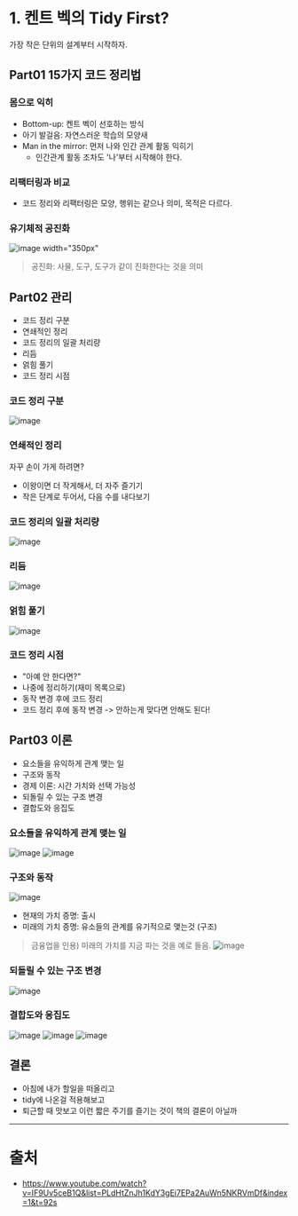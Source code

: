 # 1. 켄트 벡의 Tidy First?
가장 작은 단위의 설계부터 시작하자.
## Part01 15가지 코드 정리법
### 몸으로 익히
- Bottom-up: 켄트 벡이 선호하는 방식
- 아기 발걸음: 자연스러운 학습의 모양새
- Man in the mirror: 먼저 나와 인간 관계 활동 익히기
    - 인간관계 활동 조차도 '나'부터 시작해야 한다.

### 리팩터링과 비교
- 코드 정리와 리팩터링은 모양, 행위는 같으나 의미, 목적은 다르다.

### 유기체적 공진화
![image width="350px"](https://github.com/user-attachments/assets/91c8f062-0c42-4e4d-a76d-f1aa29f6ebee)
> 공진화: 사물, 도구, 도구가 같이 진화한다는 것을 의미

##  Part02 관리
- 코드 정리 구분
- 연쇄적인 정리
- 코드 정리의 일괄 처리량
- 리듬
- 얽힘 풀기
- 코드 정리 시점

### 코드 정리 구분
![image](https://github.com/user-attachments/assets/df3368af-915f-4d1b-843c-8bda12b1f723)

### 연쇄적인 정리
자꾸 손이 가게 하려면?
- 이왕이면 더 작게해서, 더 자주 즐기기
- 작은 단계로 두어서, 다음 수를 내다보기

### 코드 정리의 일괄 처리량
![image](https://github.com/user-attachments/assets/4f264999-d0c9-446d-9d5d-18f0d732538e)

### 리듬
![image](https://github.com/user-attachments/assets/7e4d5986-1338-4245-b2d6-949f0a472792)

### 얽힘 풀기
![image](https://github.com/user-attachments/assets/14ab644e-ae2c-46ce-8f17-a04f8f8ff037)

### 코드 정리 시점
- "아예 안 한다면?"
- 나중에 정리하기(재미 목록으로)
- 동작 변경 후에 코드 정리
- 코드 정리 후에 동작 변경
-> 안하는게 맞다면 안해도 된다!

##  Part03 이론
- 요소들을 유익하게 관계 맺는 일
- 구조와 동작
- 경제 이론: 시간 가치와 선택 가능성
- 되돌릴  수 있는 구조 변경
- 결합도와 응집도

### 요소들을 유익하게 관계 맺는 일
![image](https://github.com/user-attachments/assets/e34beef1-34be-4157-bbdd-a4b9d6e3a1b0)
![image](https://github.com/user-attachments/assets/816d3cec-95a5-4135-b213-cf711a840024)

### 구조와 동작
![image](https://github.com/user-attachments/assets/ca2aeb32-02ac-4edf-846c-47a5cd328a9f)
- 현재의 가치 증명: 출시
- 미래의 가치 증명: 유소들의 관계를 유기적으로 맺는것 (구조)
> 금융업을 인용) 미래의 가치를 지금 파는 것을 예로 들음.
![image](https://github.com/user-attachments/assets/41919d28-202a-4018-8283-07c05fe7929f)

### 되돌릴 수 있는 구조 변경
![image](https://github.com/user-attachments/assets/95c1e65c-7891-44e0-9d6c-692f23b8c9d7)

### 결합도와 응집도
![image](https://github.com/user-attachments/assets/caf39efc-29c3-4805-950c-c47c2b1a50ed)
![image](https://github.com/user-attachments/assets/cd77009e-3da1-4760-b096-ec4e71ca993a)
![image](https://github.com/user-attachments/assets/90ec257b-59a2-4a47-ab76-51149061f84a)

## 결론
- 아침에 내가 할일을 떠올리고
- tidy에 나온걸 적용해보고
- 퇴근할 때 맛보고
이런 짧은 주기를 즐기는 것이 책의 결론이 아닐까

-----

# 출처
- https://www.youtube.com/watch?v=IF9Uv5ceB1Q&list=PLdHtZnJh1KdY3gEi7EPa2AuWn5NKRVmDf&index=1&t=92s

